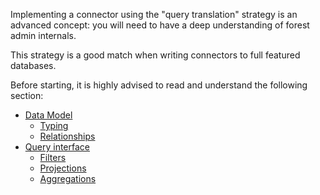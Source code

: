 Implementing a connector using the "query translation" strategy is an advanced concept: you will need to have a deep understanding of forest admin internals.

This strategy is a good match when writing connectors to full featured databases.

Before starting, it is highly advised to read and understand the following section:

- [Data Model](../../../under-the-hood/data-model/README.md)
  - [Typing](../../../under-the-hood/data-model/typing.md)
  - [Relationships](../../../under-the-hood/data-model/relationships.md)
- [Query interface](../../../under-the-hood/queries/README.md)
  - [Filters](../../../under-the-hood/queries/filters.md)
  - [Projections](../../../under-the-hood/queries/projections.md)
  - [Aggregations](../../../under-the-hood/queries/aggregations.md)
